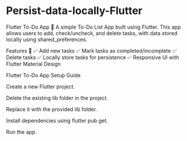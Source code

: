 # Persist-data-locally-Flutter

Flutter To-Do App 📝
A simple To-Do List App built using Flutter. This app allows users to add, check/uncheck, and delete tasks, with data stored locally using shared_preferences.

Features 🚀
✅ Add new tasks
✅ Mark tasks as completed/incomplete
✅ Delete tasks
✅ Locally store tasks for persistence
✅ Responsive UI with Flutter Material Design

Flutter To-Do App Setup Guide

Create a new Flutter project.

Delete the existing lib folder in the project.

Replace it with the provided lib folder.

Install dependencies using flutter pub get.

Run the app.